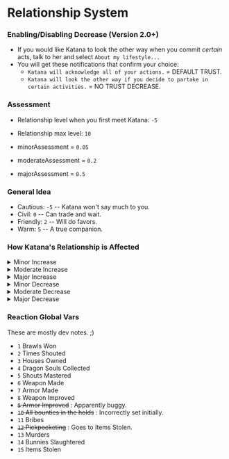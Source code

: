# Relationship System

### Enabling/Disabling Decrease (Version 2.0+)
- If you would like Katana to look the other way when you commit *certain* acts, talk to her and select `About my lifestyle...`
- You will get these notifications that confirm your choice:
  - `Katana will acknowledge all of your actions.` = DEFAULT TRUST.
  - `Katana will look the other way if you decide to partake in certain activities.` = NO TRUST DECREASE.

### Assessment
- Relationship level when you first meet Katana: `-5`
- Relationship max level: `10`

- minorAssessment = `0.05` 
- moderateAssessment = `0.2` 
- majorAssessment = `0.5` 

### General Idea
- Cautious: `-5` -- Katana won't say much to you.
- Civil: `0` 
-- Can trade and wait.
- Friendly: `2` -- Will do favors.
- Warm: `5` -- A true companion.

### How Katana's Relationship is Affected

<details>
  <summary>
Minor Increase
  </summary>
| Locations Discovered |
| Dungeons Cleared |
| Days Passed |
| Brawls Won |
| Standing Stones Found |
| Chests Looted |
| Skill Increases |
| Skill Books Read |
| Training Sessions |
| Books Read |
| Houses Owned |
| Quests Completed |
| Critical Strikes |
| Sneak Attacks |
| Backstabs |
| Weapons Disarmed |
| Undead Killed |
| Daedra Killed |
| Automatons Killed |
| Spells Learned |
| Weapons Improved |
| Weapons Made |
| Armor Made |
| Persuasions |
| Poisons Mixed |
| Poisons Used |
| Words Of Power Learned |
</details>

<details>
  <summary>
    Moderate Increase
  </summary>
| Dragon Souls Collected |
| Shouts Learned |
| Shouts Mastered |
</details>

<details>
  <summary>
    Major Increase
  </summary>
Nothing at this time.

</details>

<details>
  <summary>
Minor Decrease
  </summary>
| Bribes |
| Trespasses |
| Pockets Picked |
| Items Pickpocketed |
| Items Stolen |
</details>


<details>
  <summary>
Moderate Decrease
  </summary>
| Horses Stolen |
</details>


<details>
  <summary>
Major Decrease
  </summary>
| Murders |
| Bunnies Slaughtered |
| Betray Katana through combat |
| Betray Megara through combat |

</details>

### Reaction Global Vars
These are mostly dev notes. ;)
- `1` Brawls Won
- `2` Times Shouted
- `3` Houses Owned
- `4` Dragon Souls Collected
- `5` Shouts Mastered
- `6` Weapon Made
- `7` Armor Made
- `8` Weapon Improved
- ~~`9` Armor Improved~~ : Apparently buggy.
- ~~`10` All bounties in the holds~~ : Incorrectly set initially. 
- `11` Bribes
- ~~`12` Pickpocketing~~ : Goes to Items Stolen.
- `13` Murders
- `14` Bunnies Slaughtered
- `15` Items Stolen
